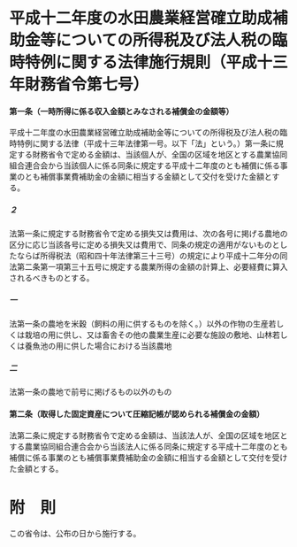 # 平成十二年度の水田農業経営確立助成補助金等についての所得税及び法人税の臨時特例に関する法律施行規則（平成十三年財務省令第七号）
#### 第一条（一時所得に係る収入金額とみなされる補償金の金額等）
平成十二年度の水田農業経営確立助成補助金等についての所得税及び法人税の臨時特例に関する法律（平成十三年法律第一号。以下「法」という。）第一条に規定する財務省令で定める金額は、当該個人が、全国の区域を地区とする農業協同組合連合会から当該個人に係る同条に規定する平成十二年度のとも補償に係る事業のとも補償事業費補助金の金額に相当する金額として交付を受けた金額とする。
##### ２
法第一条に規定する財務省令で定める損失又は費用は、次の各号に掲げる農地の区分に応じ当該各号に定める損失又は費用で、同条の規定の適用がないものとしたならば所得税法（昭和四十年法律第三十三号）の規定により平成十二年分の同法第二条第一項第三十五号に規定する農業所得の金額の計算上、必要経費に算入されるべきものとする。
##### 一
法第一条の農地を米穀（飼料の用に供するものを除く。）以外の作物の生産若しくは栽培の用に供し、又は畜舎その他の農業生産に必要な施設の敷地、山林若しくは養魚池の用に供した場合における当該農地
##### 二
法第一条の農地で前号に掲げるもの以外のもの
#### 第二条（取得した固定資産について圧縮記帳が認められる補償金の金額）
法第二条に規定する財務省令で定める金額は、当該法人が、全国の区域を地区とする農業協同組合連合会から当該法人に係る同条に規定する平成十二年度のとも補償に係る事業のとも補償事業費補助金の金額に相当する金額として交付を受けた金額とする。
# 附　則
この省令は、公布の日から施行する。
